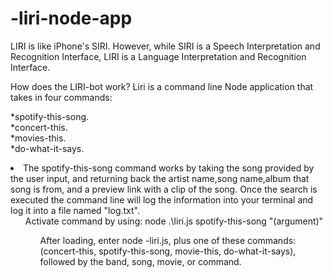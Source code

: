 # -liri-node-app

 LIRI is like iPhone's SIRI. However, while SIRI is a Speech Interpretation and Recognition Interface, LIRI is a Language Interpretation and Recognition Interface.

How does the LIRI-bot work? Liri is a command line Node application that takes in four commands:


 *spotify-this-song.<br>
 *concert-this.<br>
 *movies-this.<br>
 *do-what-it-says.<br>
 
   <li> The spotify-this-song command works by taking the song provided by the user input, and returning back the artist name,song name,album that song is from, and a preview link with a clip of the song. Once the search is executed the command line will log the information into your terminal and log it into a file named "log.txt". <ul>Activate command by using: node .\liri.js spotify-this-song "(argument)"<ul>
    
 </li>


After loading, enter node -liri.js, plus one of these commands: (concert-this, spotify-this-song, movie-this, do-what-it-says), followed by the band, song, movie, or command. 
